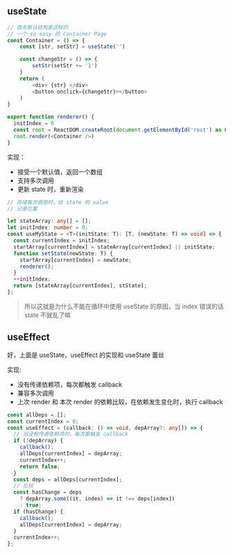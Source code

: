 ## useState

```ts
// 首先默认结构是这样的
// 一个 so easy 的 Container Page
const Container = () => {
    const [str, setStr] = useState('')

    const changeStr = () => {
        setStr(setStr += '1')
    }
    return (
        <div> {str} </div>
        <button onclick={changeStr}></button>
    )
}

export function renderer() {
  initIndex = 0
  const root = ReactDOM.createRoot(document.getElementById('root') as HTMLElement)
  root.render(<Container />)
}
```

实现：

- 接受一个默认值，返回一个数组
- 支持多次调用
- 更新 state 时，重新渲染

```ts
// 存储每次调用时，给 state 的 value
// 记录位置

let stateArray: any[] = [];
let initIndex: number = 0;
const useMyState = <T>(initState: T): [T, (newState: T) => void] => {
  const currentIndex = initIndex;
  startArray[currentIndex] = stateArray[currentIndex] || initState;
  function setState(newState: T) {
    startArray[currentIndex] = newState;
    renderer();
  }
  ++initIndex;
  return [stateArray[currentIndex], stState];
};
```

> 所以这就是为什么不能在循环中使用 useState 的原因，当 index 错误的话 state 不就乱了嘛

## useEffect

好，上面是 useState，useEffect 的实现和 useState 蕾丝

实现:

- 没有传递依赖项，每次都触发 callback
- 兼容多次调用
- 上次 render 和 本次 render 的依赖比较，在依赖发生变化时，执行 callback

```ts
const allDeps = [];
const currentIndex = 0;
const useEffect = (callback: () => void, depArray?: any[]) => {
  // 当没有传递依赖项时，每次都触发 callback
  if (!depArray) {
    callback();
    allDeps[currentIndex] = depArray;
    currentIndex++;
    return false;
  }
  const deps = allDeps[currentIndex];
  // 比较
  const hasChange = deps
    ? depArray.some((it, index) => it !== deps[index])
    : true;
  if (hasChange) {
    callback();
    allDeps[currentIndex] = depArray;
  }
  currentIndex++;
};
```

<Gitalk />